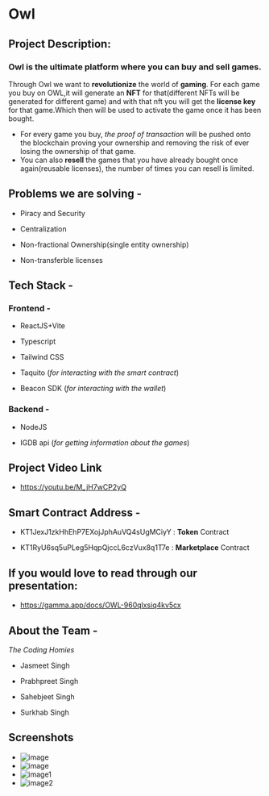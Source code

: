 

# Owl

## Project Description:
### Owl is the ultimate platform where you can buy and sell games. 

Through Owl we want to **revolutionize** the world of **gaming**. For each game you buy on OWL,it will generate an **NFT** for that(different NFTs will be generated for different game) and with that nft you will get the **license key** for that game.Which then will be used to activate the game once it has been bought.

- For every game you buy, *the proof of transaction* will be pushed onto the blockchain proving your ownership and removing the risk of ever losing the ownership of that game.
- You can also **resell** the games that you have already bought once again(reusable licenses), the number of times you can resell is limited. 

## Problems we are solving -

- Piracy and Security 

- Centralization

- Non-fractional Ownership(single entity ownership) 

- Non-transferble licenses


## Tech Stack - 

### Frontend - 

- ReactJS+Vite

- Typescript

- Tailwind CSS

- Taquito (*for interacting with the smart contract*)

- Beacon SDK (*for interacting with the wallet*)

### Backend - 

- NodeJS

- IGDB api (*for getting information about the games*)


## Project Video Link 
- https://youtu.be/M_jH7wCP2yQ

## Smart Contract Address - 

- KT1JexJ1zkHhEhP7EXojJphAuVQ4sUgMCiyY : **Token** Contract 

- KT1RyU6sq5uPLeg5HqpQjccL6czVux8q1T7e : **Marketplace** Contract

## If you would love to read through our presentation:
- https://gamma.app/docs/OWL-960qlxsiq4kv5cx


## About the Team - 
 *The Coding Homies*

- Jasmeet Singh

- Prabhpreet Singh

- Sahebjeet Singh

- Surkhab Singh


## Screenshots
- ![image](https://github.com/JasmeetSingh7314/Owl/assets/120186223/de455366-e11e-4b26-8e66-15ee5390867b)
- ![image](https://github.com/JasmeetSingh7314/Owl/assets/120186223/2f590fdd-7e83-4bd2-89f0-d37e23847712)
- ![image1](https://github.com/JasmeetSingh7314/Owl/assets/120186223/eb74eee2-6933-45b0-a15a-a462b1d79e2b)
- ![image2](https://github.com/JasmeetSingh7314/Owl/assets/120186223/3d44968e-2df0-43bf-98c6-fdbf02b04f95)




